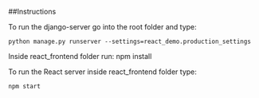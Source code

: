 ##Instructions

To run the django-server go into the root folder and type:

	python manage.py runserver --settings=react_demo.production_settings

Inside react_frontend folder run:
	npm install

To run the React server inside react_frontend folder type:

	npm start 
